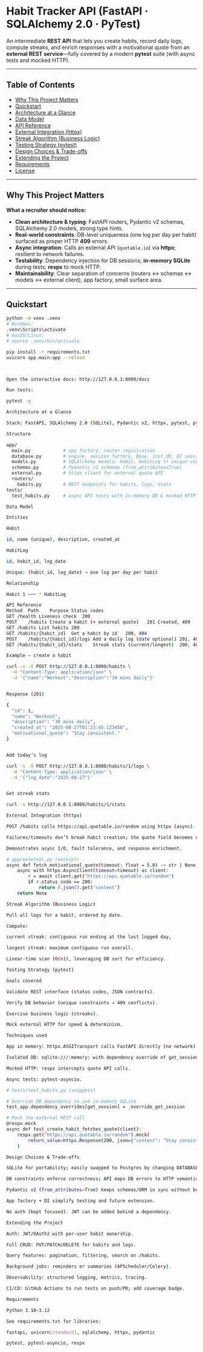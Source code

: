 # Habit Tracker API (FastAPI · SQLAlchemy 2.0 · PyTest)

An intermediate **REST API** that lets you create habits, record daily logs, compute streaks, and enrich responses with a motivational quote from an **external REST service**—fully covered by a modern **pytest** suite (with async tests and mocked HTTP).

---

## Table of Contents
- [Why This Project Matters](#why-this-project-matters)
- [Quickstart](#quickstart)
- [Architecture at a Glance](#architecture-at-a-glance)
- [Data Model](#data-model)
- [API Reference](#api-reference)
- [External Integration (httpx)](#external-integration-httpx)
- [Streak Algorithm (Business Logic)](#streak-algorithm-business-logic)
- [Testing Strategy (pytest)](#testing-strategy-pytest)
- [Design Choices & Trade-offs](#design-choices--trade-offs)
- [Extending the Project](#extending-the-project)
- [Requirements](#requirements)
- [License](#license)

---

## Why This Project Matters

**What a recruiter should notice:**
- **Clean architecture & typing**: FastAPI routers, Pydantic v2 schemas, SQLAlchemy 2.0 models, strong type hints.
- **Real-world constraints**: DB-level uniqueness (one log per day per habit) surfaced as proper HTTP **409** errors.
- **Async integration**: Calls an external API (`quotable.io`) via **httpx**; resilient to network failures.
- **Testability**: Dependency injection for DB sessions; **in-memory SQLite** during tests; **respx** to mock HTTP.
- **Maintainability**: Clear separation of concerns (routers ↔ schemas ↔ models ↔ external client), app factory, small surface area.

---

## Quickstart

```bash
python -m venv .venv
# Windows:
.venv\Scripts\activate
# macOS/Linux:
# source .venv/bin/activate

pip install -r requirements.txt
uvicorn app.main:app --reload



Open the interactive docs: http://127.0.0.1:8000/docs

Run tests:

pytest -q

Architecture at a Glance

Stack: FastAPI, SQLAlchemy 2.0 (SQLite), Pydantic v2, httpx, pytest, pytest-asyncio, respx

Structure

app/
  main.py            # app factory, router registration
  database.py        # engine, session factory, Base, init_db, DI session provider
  models.py          # SQLAlchemy models: Habit, HabitLog (+ unique constraints)
  schemas.py         # Pydantic v2 schemas (from_attributes=True)
  external.py        # httpx client for external quote API
  routers/
    habits.py        # REST endpoints for habits, logs, stats
tests/
  test_habits.py     # async API tests with in-memory DB & mocked HTTP

Data Model

Entities

Habit

id, name (unique), description, created_at

HabitLog

id, habit_id, log_date

Unique: (habit_id, log_date) → one log per day per habit

Relationship

Habit 1 ─── * HabitLog

API Reference
Method	Path	Purpose	Status codes
GET	/health	Liveness check	200
POST	/habits	Create a habit (+ external quote)	201 Created, 409
GET	/habits	List habits	200
GET	/habits/{habit_id}	Get a habit by id	200, 404
POST	/habits/{habit_id}/logs	Add a daily log (date optional)	201, 404, 409
GET	/habits/{habit_id}/stats	Streak stats (current/longest)	200, 404

Example — create a habit

curl -s -X POST http://127.0.0.1:8000/habits \
  -H "Content-Type: application/json" \
  -d '{"name":"Workout","description":"30 mins daily"}'


Response (201)

{
  "id": 1,
  "name": "Workout",
  "description": "30 mins daily",
  "created_at": "2025-08-27T01:23:45.123456",
  "motivational_quote": "Stay consistent."
}


Add today’s log

curl -s -X POST http://127.0.0.1:8000/habits/1/logs \
  -H "Content-Type: application/json" \
  -d '{"log_date":"2025-08-27"}'


Get streak stats

curl -s http://127.0.0.1:8000/habits/1/stats

External Integration (httpx)

POST /habits calls https://api.quotable.io/random using httpx (async).

Failures/timeouts don’t break habit creation; the quote field becomes null.

Demonstrates async I/O, fault tolerance, and response enrichment.

# app/external.py (excerpt)
async def fetch_motivational_quote(timeout: float = 5.0) -> str | None:
    async with httpx.AsyncClient(timeout=timeout) as client:
        r = await client.get("https://api.quotable.io/random")
        if r.status_code == 200:
            return r.json().get("content")
    return None

Streak Algorithm (Business Logic)

Pull all logs for a habit, ordered by date.

Compute:

current streak: contiguous run ending at the last logged day,

longest streak: maximum contiguous run overall.

Linear-time scan (O(n)), leveraging DB sort for efficiency.

Testing Strategy (pytest)

Goals covered

Validate REST interface (status codes, JSON contracts).

Verify DB behavior (unique constraints → 409 conflicts).

Exercise business logic (streaks).

Mock external HTTP for speed & determinism.

Techniques used

App in memory: httpx.ASGITransport calls FastAPI directly (no network).

Isolated DB: sqlite:///:memory: with dependency override of get_session.

Mocked HTTP: respx intercepts quote API calls.

Async tests: pytest-asyncio.

# tests/test_habits.py (snippets)

# Override DB dependency to use in-memory SQLite
test_app.dependency_overrides[get_session] = _override_get_session

# Mock the external REST call
@respx.mock
async def test_create_habit_fetches_quote(client):
    respx.get("https://api.quotable.io/random").mock(
        return_value=httpx.Response(200, json={"content": "Stay consistent."})
    )

Design Choices & Trade-offs

SQLite for portability; easily swapped to Postgres by changing DATABASE_URL.

DB constraints enforce correctness; API maps DB errors to HTTP semantics (e.g., 409 Conflict).

Pydantic v2 (from_attributes=True) keeps schemas/ORM in sync without boilerplate.

App factory + DI simplify testing and future extension.

No auth (kept focused). JWT can be added behind a dependency.

Extending the Project

Auth: JWT/OAuth2 with per-user habit ownership.

Full CRUD: PUT/PATCH/DELETE for habits and logs.

Query features: pagination, filtering, search on /habits.

Background jobs: reminders or summaries (APScheduler/Celery).

Observability: structured logging, metrics, tracing.

CI/CD: GitHub Actions to run tests on push/PR; add coverage badge.

Requirements

Python 3.10–3.12

See requirements.txt for libraries:

fastapi, uvicorn[standard], sqlalchemy, httpx, pydantic

pytest, pytest-asyncio, respx
